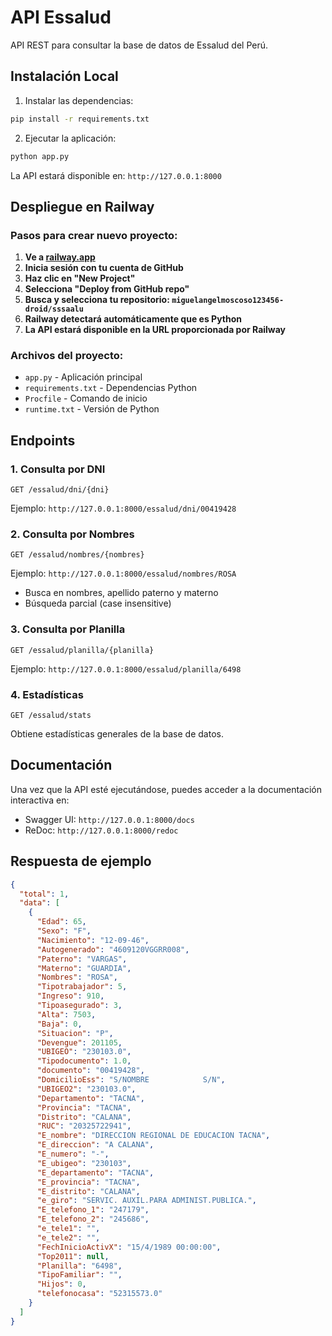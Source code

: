 # API Essalud

API REST para consultar la base de datos de Essalud del Perú.

## Instalación Local

1. Instalar las dependencias:
```bash
pip install -r requirements.txt
```

2. Ejecutar la aplicación:
```bash
python app.py
```

La API estará disponible en: `http://127.0.0.1:8000`

## Despliegue en Railway

### Pasos para crear nuevo proyecto:

1. **Ve a [railway.app](https://railway.app)**
2. **Inicia sesión con tu cuenta de GitHub**
3. **Haz clic en "New Project"**
4. **Selecciona "Deploy from GitHub repo"**
5. **Busca y selecciona tu repositorio: `miguelangelmoscoso123456-droid/sssaalu`**
6. **Railway detectará automáticamente que es Python**
7. **La API estará disponible en la URL proporcionada por Railway**

### Archivos del proyecto:
- `app.py` - Aplicación principal
- `requirements.txt` - Dependencias Python
- `Procfile` - Comando de inicio
- `runtime.txt` - Versión de Python

## Endpoints

### 1. Consulta por DNI
```
GET /essalud/dni/{dni}
```
Ejemplo: `http://127.0.0.1:8000/essalud/dni/00419428`

### 2. Consulta por Nombres
```
GET /essalud/nombres/{nombres}
```
Ejemplo: `http://127.0.0.1:8000/essalud/nombres/ROSA`
- Busca en nombres, apellido paterno y materno
- Búsqueda parcial (case insensitive)

### 3. Consulta por Planilla
```
GET /essalud/planilla/{planilla}
```
Ejemplo: `http://127.0.0.1:8000/essalud/planilla/6498`

### 4. Estadísticas
```
GET /essalud/stats
```
Obtiene estadísticas generales de la base de datos.

## Documentación

Una vez que la API esté ejecutándose, puedes acceder a la documentación interactiva en:
- Swagger UI: `http://127.0.0.1:8000/docs`
- ReDoc: `http://127.0.0.1:8000/redoc`

## Respuesta de ejemplo

```json
{
  "total": 1,
  "data": [
    {
      "Edad": 65,
      "Sexo": "F",
      "Nacimiento": "12-09-46",
      "Autogenerado": "4609120VGGRR008",
      "Paterno": "VARGAS",
      "Materno": "GUARDIA",
      "Nombres": "ROSA",
      "Tipotrabajador": 5,
      "Ingreso": 910,
      "Tipoasegurado": 3,
      "Alta": 7503,
      "Baja": 0,
      "Situacion": "P",
      "Devengue": 201105,
      "UBIGEO": "230103.0",
      "Tipodocumento": 1.0,
      "documento": "00419428",
      "DomicilioEss": "S/NOMBRE            S/N",
      "UBIGEO2": "230103.0",
      "Departamento": "TACNA",
      "Provincia": "TACNA",
      "Distrito": "CALANA",
      "RUC": "20325722941",
      "E_nombre": "DIRECCION REGIONAL DE EDUCACION TACNA",
      "E_direccion": "A CALANA",
      "E_numero": "-",
      "E_ubigeo": "230103",
      "E_departamento": "TACNA",
      "E_provincia": "TACNA",
      "E_distrito": "CALANA",
      "e_giro": "SERVIC. AUXIL.PARA ADMINIST.PUBLICA.",
      "E_telefono_1": "247179",
      "E_telefono_2": "245686",
      "e_tele1": "",
      "e_tele2": "",
      "FechInicioActivX": "15/4/1989 00:00:00",
      "Top2011": null,
      "Planilla": "6498",
      "TipoFamiliar": "",
      "Hijos": 0,
      "telefonocasa": "52315573.0"
    }
  ]
}
```
